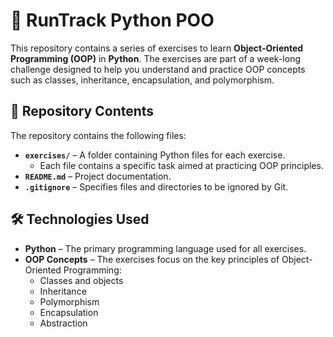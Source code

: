 # 🐍 RunTrack Python POO

This repository contains a series of exercises to learn **Object-Oriented Programming (OOP)** in **Python**. The exercises are part of a week-long challenge designed to help you understand and practice OOP concepts such as classes, inheritance, encapsulation, and polymorphism.

## 📂 Repository Contents

The repository contains the following files:

- **`exercises/`** – A folder containing Python files for each exercise.
  - Each file contains a specific task aimed at practicing OOP principles.
- **`README.md`** – Project documentation.
- **`.gitignore`** – Specifies files and directories to be ignored by Git.

## 🛠️ Technologies Used

- **Python** – The primary programming language used for all exercises.
- **OOP Concepts** – The exercises focus on the key principles of Object-Oriented Programming:
  - Classes and objects
  - Inheritance
  - Polymorphism
  - Encapsulation
  - Abstraction
